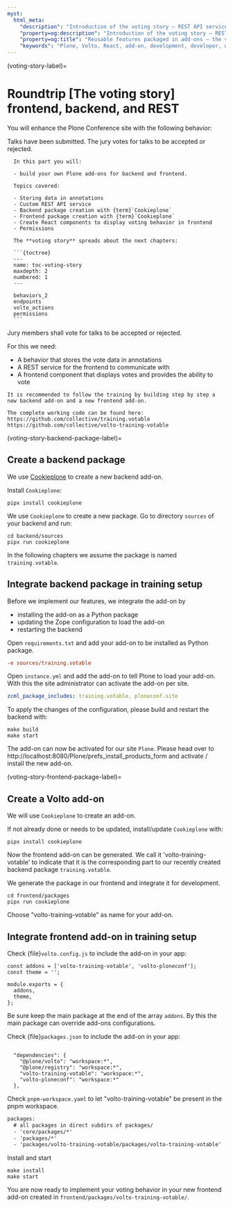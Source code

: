 ```yaml
---
myst:
  html_meta:
    "description": "Introduction of the voting story – REST API services and React components"
    "property=og:description": "Introduction of the voting story – REST API services and React components"
    "property=og:title": "Reusable features packaged in add-ons – the voting story"
    "keywords": "Plone, Volto, React, add-on, development, developer, women in IT, REST API"
---
```



(voting-story-label)=

# Roundtrip [The voting story] frontend, backend, and REST

You will enhance the Plone Conference site with the following behavior:

Talks have been submitted.
The jury votes for talks to be accepted or rejected.

````{card}
  In this part you will:
  
  - build your own Plone add-ons for backend and frontend.
  
  Topics covered:
  
  - Storing data in annotations
  - Custom REST API service
  - Backend package creation with {term}`Cookieplone`
  - Frontend package creation with {term}`Cookieplone`
  - Create React components to display voting behavior in frontend
  - Permissions
  
  The **voting story** spreads about the next chapters:
  
  ```{toctree}
  ---
  name: toc-voting-story
  maxdepth: 2
  numbered: 1
  ---

  behaviors_2
  endpoints
  volto_actions
  permissions
  ```
````


Jury members shall vote for talks to be accepted or rejected.

For this we need:

- A behavior that stores the vote data in annotations
- A REST service for the frontend to communicate with
- A frontend component that displays votes and provides the ability to vote

```{note}
It is recommended to follow the training by building step by step a new backend add-on and a new frontend add-on.

The complete working code can be found here:
https://github.com/collective/training.votable
https://github.com/collective/volto-training-votable
```


(voting-story-backend-package-label)=

## Create a backend package

We use [Cookieplone](https://github.com/plone/cookieplone) to create a new backend add-on.

Install `Cookieplone`:

```shell
pipx install cookieplone
```

We use `Cookieplone` to create a new package.
Go to directory `sources` of your backend and run:

```shell
cd backend/sources
pipx run cookieplone
```

In the following chapters we assume the package is named `training.votable`.


## Integrate backend package in training setup

Before we implement our features, we integrate the add-on by

- installing the add-on as a Python package
- updating the Zope configuration to load the add-on
- restarting the backend

Open `requirements.txt` and add your add-on to be installed as Python package.

```ini
-e sources/training.votable
```

Open `instance.yml` and add the add-on to tell Plone to load your add-on.
With this the site administrator can activate the add-on per site.

```yaml
zcml_package_includes: training.votable, ploneconf.site
```

To apply the changes of the configuration, please build and restart the backend with:

```shell
make build
make start
```

The add-on can now be activated for our site `Plone`.
Please head over to http://localhost:8080/Plone/prefs_install_products_form and activate / install the new add-on.


(voting-story-frontend-package-label)=

## Create a Volto add-on

We will use `Cookieplone` to create an add-on.

If not already done or needs to be updated, install/update `Cookieplone` with:

```shell
pipx install cookieplone
```

Now the frontend add-on can be generated.
We call it 'volto-training-votable' to indicate that it is the corresponding part to our recently created backend package `training.votable`.

We generate the package in our frontend and integrate it for development.

```shell
cd frontend/packages
pipx run cookieplone
```

Choose "volto-training-votable" as name for your add-on.

## Integrate frontend add-on in training setup

Check {file}`volto.config.js` to include the add-on in your app:

```shell
const addons = ['volto-training-votable', 'volto-ploneconf'];
const theme = '';

module.exports = {
  addons,
  theme,
};
```

Be sure keep the main package at the end of the array `addons`.
By this the main package can override add-ons configurations.

Check {file}`packages.json` to include the add-on in your app:

```shell

  "dependencies": {
    "@plone/volto": "workspace:*",
    "@plone/registry": "workspace:*",
    "volto-training-votable": "workspace:*",
    "volto-ploneconf": "workspace:*"
  },
```

Check `pnpm-workspace.yaml` to let "volto-training-votable" be present in the pnpm workspace.

```xml
packages:
  # all packages in direct subdirs of packages/
  - 'core/packages/*'
  - 'packages/*'
  - 'packages/volto-training-votable/packages/volto-training-votable'
```

Install and start

```shell
make install
make start
```

You are now ready to implement your voting behavior in your new frontend add-on created in `frontend/packages/volto-training-votable/`.
